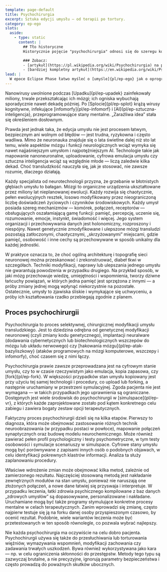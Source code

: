 ```yaml
---
template: page-default
title: Psychochirurgia
excerpt: Sztuka edycji umysłu — od terapii po tortury.
category: ep-ego
slots:
  aside:
    - type: static
      content: |
        ## Tło historyczne
        Historycznie pojęcie "psychochirurgia" odnosi się do szeregu kontrowersyjnych i w dużej mierze nie używanych już praktyk terapeutycznych, takich jak lobotomia. Obecnie stosowane zabiegi są znacznie mniej inwazyjne i ryzykowne, wciąż jednak wiążą się z możliwością poważnych powikłań takich jak drgawki.

        ### Zobacz:
        - [artykuł](https://pl.wikipedia.org/wiki/Psychochirurgia) na polskiej Wikipedii
        - [bardziej kompletny artykuł](https://en.wikipedia.org/wiki/Psychosurgery) na angielskiej Wikipedii
lead: |
  W epoce Eclipse Phase łatwo myśleć o [umyśle]{pl/ep-ego} jak o oprogramowaniu — czymś, co można odczytać wstecznie, przepisać, zaktualizować i załatać. W dużej mierze jest to prawda. Wspomagana nanotechnologią, genetyką i kognitywistyką neuronauka zburzyła liczne bariery w zrozumieniu struktury i funkcji umysłu, a nawet poczyniła duże postępy w odkrywaniu prawdziwej natury świadomości. Modyfikacje genetyczne, neuro-mody i implanty neuronalne oferują szeroką gamę opcji pozwalających zwiększyć możliwości mózgu. Umysł transludzki stał się placem zabaw — i polem bitwy.
---
```

Nanowirusy uwolnione podczas [Upadku]{pl/ep-upadek} zainfekowały miliony, trwale przekształcając ich mózgi; ich ogniska wybuchają sporadycznie nawet dekadę później. Po [Splocie]{pl/ep-splot} krążą wirusy kognitywne, infekujące [infomorfy]{pl/ep-infomorf} i [AI]{pl/ep-sztuczna-inteligencja}, przeprogramowujące stany mentalne. „Zaraźliwa idea” stała się określeniem dosłownym.

Prawda jest jednak taka, że edycja umysłu nie jest procesem łatwym, bezpiecznym ani wolnym od błędów — jest trudna, ryzykowna i często wadliwa. Mimo że neuronauka znajduje się o lata świetlne dalej niż sto lat temu, wiele aspektów mózgu i funkcji neurologicznych wciąż wymyka się nawet najjaśniejszym umysłom i najpotężniejszym AI. Technologie takie jak mapowanie nanoneuronalne, uploadowanie, cyfrowa emulacja umysłu czy sztuczna inteligencja wciąż są względnie młode — liczą zaledwie kilka dekad. Choć transludzkość nauczyła się, jak je stosować, nie zawsze rozumie, dlaczego działają.

Każdy specjalista od neurotechnologii przyzna, że grzebanie w błotnistych głębiach umysłu to bałagan. Mózgi to organiczne urządzenia ukształtowane przez miliony lat nieplanowanej ewolucji. Każdy rozwija się chaotycznie, pełen ewolucyjnych resztek, losowo modyfikowany przez nieograniczoną liczbę doświadczeń życiowych i czynników środowiskowych. Każdy umysł posiada szereg mechanizmów — komórek, połączeń, receptorów — obsługujących oszałamiającą gamę funkcji: pamięć, percepcję, uczenie się, rozumowanie, emocje, instynkt, świadomość i więcej. Jego system organizacji i przechowywania danych jest holonomiczny, rozproszony i niespójny. Nawet genetycznie zmodyfikowane i ulepszone mózgi transludzi pozostają zatłoczonymi, chaotycznymi, „skrzyżowanymi” miejscami, gdzie pamięć, osobowość i inne cechy są przechowywane w sposób unikalny dla każdej jednostki.

W praktyce oznacza to, że choć ogólną architekturę i topografię sieci neuronowej można przeskanować i zrekonstruować, diabeł tkwi w szczegółach. Techniki modyfikacji, naprawy lub ulepszania jednego umysłu nie gwarantują powodzenia w przypadku drugiego. Na przykład sposób, w jaki mózg przechowuje wiedzę, umiejętności i wspomnienia, tworzy dziwne łańcuchy powiązań, w których jedna pamięć jest sprzężona z innymi — a próby zmiany jednej mogą wpłynąć niekorzystnie na pozostałe. Ostatecznie, umysły to zjawiska śliskie i wymykające się uchwyceniu, a próby ich kształtowania rzadko przebiegają zgodnie z planem.

## Proces psychochirurgii
Psychochirurgia to proces selektywnej, chirurgicznej modyfikacji umysłu transludzkiego. Jest to dziedzina odrębna od genetycznej modyfikacji neuronowej (czyli zmiany kodu genetycznego), implantacji neuralware (dodawania cybernetycznych lub biotechnologicznych wszczepów do mózgu lub układu nerwowego) czy [hakowania mózgu]{pl/ep-atak-bazyliszkowy} (ataków programowych na mózgi komputerowe, wszczepy i infomorfy), choć czasem się z nimi łączy.

Psychochirurgia prawie zawsze przeprowadzana jest na cyfrowym stanie umysłu, czy to w czasie rzeczywistym jako emulacja, kopia zapasowa, czy [fork]{pl/ep-fork}. W większości przypadków stan umysłu kopiowany jest przy użyciu tej samej technologii i procedury, co upload lub forking, a następnie uruchamiany w przestrzeni symulacyjnej. Zgoda pacjenta nie jest wymagana — w takich przypadkach jego uprawnienia są ograniczane. Dostępnych jest wiele środowisk do psychochirurgii w [simulspace]{pl/ep-vr}, z których każde zaprojektowane zostało pod kątem konkretnego celu zabiegu i zawiera bogaty zestaw opcji terapeutycznych.

Faktyczny proces psychochirurgii dzieli się na kilka etapów. Pierwszy to diagnoza, która może obejmować zastosowanie różnych technik neuroobrazowania (w przypadku postaci w powłoce), mapowanie połączeń synaptycznych oraz budowę modelu neurochemicznego. Może również zawierać pełen profil psychologiczny i testy psychometryczne, w tym testy osobowości i symulacje scenariuszy w simulspace. Cyfrowe stany umysłu mogą być porównywane z zapisami innych osób o podobnych objawach, w celu identyfikacji pokrewnych klastrów informacji. Analiza ta służy zaplanowaniu procedury.

Właściwe wdrożenie zmian może obejmować kilka metod, zależnie od zamierzonego rezultatu. Najczęściej stosowaną metodą jest nakładanie zewnętrznych modułów na stan umysłu, ponieważ nie naruszają one złożonych połączeń, a nowe dane łatwiej się przyswaja i interpretuje. W przypadku leczenia, łatki zdrowia psychicznego kompilowane z baz danych „zdrowych umysłów” są dopasowywane, personalizowane i nakładane. Uruchamiane mogą być także programy stymulujące konkretne procesy mentalne w celach terapeutycznych. Zanim wprowadzi się zmianę, często najpierw testuje się ją na forku danej osoby przyspieszonym czasowo, by ocenić rezultat. Podobnie, wiele wariantów leczenia może być przetestowanych w ten sposób równolegle, co pozwala wybrać najlepszy.

Nie każda psychochirurgia ma oczywiście na celu dobro pacjenta. Psychochirurgii używa się także do przesłuchiwania lub torturowania więźniów, wymazywania wspomnień, modyfikacji zachowania czy zadawania trwałych uszkodzeń. Bywa również wykorzystywana jako kara — np. w celu ograniczenia skłonności do przestępstw. Metody tego typu są zazwyczaj brutalne, a nie precyzyjne, ignorują parametry bezpieczeństwa i często prowadzą do poważnych skutków ubocznych.
